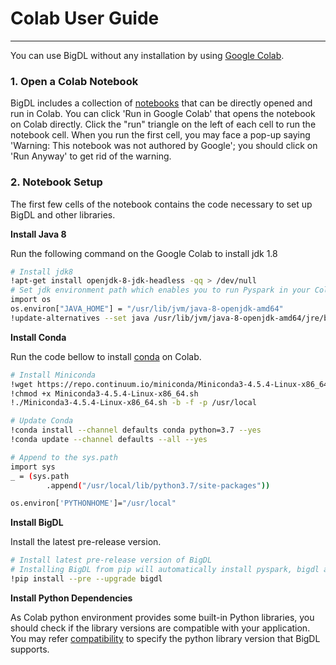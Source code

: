 # Colab User Guide

---

You can use BigDL without any installation by using  [Google Colab](https://colab.research.google.com/).

### **1. Open a Colab Notebook**

BigDL includes a collection of [notebooks](./notebooks.md) that can be directly opened and run in Colab. You can click 'Run in Google Colab' that opens the notebook on Colab directly. Click the "run" triangle on the left of each cell to run the notebook cell. When you run the first cell, you may face a pop-up saying 'Warning: This notebook was not authored by Google'; you should click on 'Run Anyway' to get rid of the warning. 

### **2. Notebook Setup**

The first few cells of the notebook contains the code necessary to set up BigDL and other libraries.

**Install Java 8**

Run the following command on the Google Colab to install jdk 1.8

```bash
# Install jdk8
!apt-get install openjdk-8-jdk-headless -qq > /dev/null
# Set jdk environment path which enables you to run Pyspark in your Colab environment.
import os
os.environ["JAVA_HOME"] = "/usr/lib/jvm/java-8-openjdk-amd64"
!update-alternatives --set java /usr/lib/jvm/java-8-openjdk-amd64/jre/bin/java
```

**Install Conda**

Run the code bellow to install [conda](https://docs.conda.io/en/latest/) on Colab.

```bash
# Install Miniconda
!wget https://repo.continuum.io/miniconda/Miniconda3-4.5.4-Linux-x86_64.sh
!chmod +x Miniconda3-4.5.4-Linux-x86_64.sh
!./Miniconda3-4.5.4-Linux-x86_64.sh -b -f -p /usr/local

# Update Conda
!conda install --channel defaults conda python=3.7 --yes
!conda update --channel defaults --all --yes

# Append to the sys.path
import sys
_ = (sys.path
        .append("/usr/local/lib/python3.7/site-packages"))

os.environ['PYTHONHOME']="/usr/local"
```

**Install BigDL**

Install the latest pre-release version. 
```bash
# Install latest pre-release version of BigDL
# Installing BigDL from pip will automatically install pyspark, bigdl and their dependencies.
!pip install --pre --upgrade bigdl
```

**Install Python Dependencies**

As Colab python environment provides some built-in Python libraries, you should check if the library versions are compatible with your application. You may refer [compatibility](./python.md) to specify the python library version that BigDL supports.
